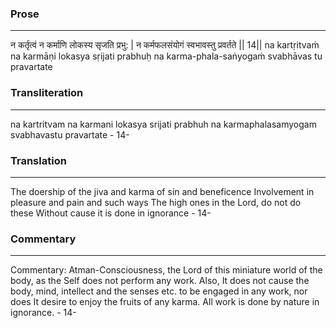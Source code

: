 ### Prose 
 --- 
न कर्तृत्वं न कर्माणि लोकस्य सृजति प्रभु: |
न कर्मफलसंयोगं स्वभावस्तु प्रवर्तते || 14||
na kartṛitvaṁ na karmāṇi lokasya sṛijati prabhuḥ
na karma-phala-saṅyogaṁ svabhāvas tu pravartate

### Transliteration 
 --- 
na kartritvam na karmani lokasya srijati prabhuh na karmaphalasamyogam svabhavastu pravartate - 14-

### Translation 
 --- 
The doership of the jiva and karma of sin and beneficence Involvement in pleasure and pain and such ways The high ones in the Lord, do not do these Without cause it is done in ignorance - 14-

### Commentary 
 --- 
Commentary: Atman-Consciousness, the Lord of this miniature world of the body, as the Self does not perform any work. Also, It does not cause the body, mind, intellect and the senses etc. to be engaged in any work, nor does It desire to enjoy the fruits of any karma. All work is done by nature in ignorance. - 14-